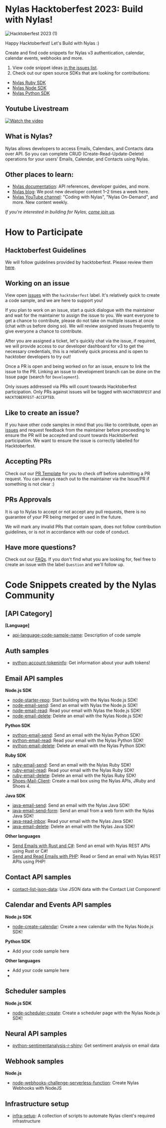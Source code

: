 # Nylas Hacktoberfest 2023: Build with Nylas!

![Hacktoberfest 2023 (1)](https://github.com/nylas-samples/nylas-hacktoberfest-2023/assets/553578/134f8c89-9753-480c-841f-f65e3e98c9d4)

Happy Hacktoberfest! Let's Build with Nylas :)

Create and find code snippets for Nylas v3 authentication, calendar, calendar events, webhooks and more. 

1. View code snippet ideas [in the issues list](https://github.com/nylas-samples/nylas-hacktoberfest-2023/issues).
2. Check out our open source SDKs that are looking for contributions:

- [Nylas Ruby SDK](https://github.com/nylas/nylas-ruby/issues)
- [Nylas Node SDK](https://github.com/nylas/nylas-nodejs/issues)
- [Nylas Python SDK](https://github.com/nylas/nylas-python/issues)


## Youtube Livestream
[![Watch the video](https://img.youtube.com/vi/wmtk-9NvdBI/maxresdefault.jpg)](https://www.youtube.com/watch?v=wmtk-9NvdBI)

## What is Nylas?
Nylas allows developers to access Emails, Calendars, and Contacts data over API. So you can complete CRUD (Create-Read-Update-Delete) operations for your users' Emails, Calendar, and Contacts using Nylas.

## Other places to learn:

- [Nylas documentation](https://developer.nylas.com/docs/v3-beta/): API references, developer guides, and more.
- [Nylas blog](https://www.nylas.com/blog/): We post new developer content 1–2 times a week here.
- [Nylas YouTube channel](https://www.youtube.com/c/nylas): "Coding with Nylas", "Nylas On-Demand", and more. New content weekly.

_If you're interested in building for Nylas, [come join us](https://ats.comparably.com/api/v1/gh/nylas)._

# How to Participate
## Hacktoberfest Guidelines
We will follow guidelines provided by hacktoberfest. Please review them [here](https://hacktoberfest.com/participation/#pr-mr-details).

## Working on an issue
View open [issues](https://github.com/nylas-samples/nylas-hacktoberfest-2023/issues) with the `hacktoberfest` label. It's relatively quick to create a code sample, and we are here to support you!

If you plan to work on an issue, start a quick dialogue with the maintainer and wait for the maintainer to assign the issue to you. We want everyone to get a chance to contribute, please do not take on multiple issues at once (chat with us before doing so). We will review assigned issues frequently to give everyone a chance to contribute.

After you are assigned a ticket, let's quickly chat via the issue, if required, we will provide access to our developer dashboard for v3 to get the necessary credentials, this is a relatively quick process and is open to hacktober developers to try out!

Once a PR is open and being worked on for an issue, ensure to link the issue to the PR. Linking an issue to development branch can be done on the Issue page (search for `Development`). 

Only issues addressed via PRs will count towards Hacktoberfest participation. Only PRs against issues will be tagged with `HACKTOBERFEST` and `HACKTOBERFEST-ACCEPTED`.

## Like to create an issue?
If you have other code samples in mind that you like to contribute, open an [issues](https://github.com/nylas-samples/nylas-hacktoberfest-2023/issues) and request feedback from the maintainer before proceeding to ensure the PR will be accepted and count towards Hacktoberfest participation. We want to ensure the issue is correctly labelled for Hacktoberfest.

## Accepting PRs
Check out our [PR Template](https://github.com/nylas-samples/nylas-hacktoberfest-2023/blob/main/pull_request_template.md) for you to check off before submitting a PR request. You can always reach out to the maintainer via the Issue/PR if something is not clear :)

## PRs Approvals
It is up to Nylas to accept or not accept any pull requests, there is no guarantee of your PR being merged or used in the future.

We will mark any invalid PRs that contain spam, does not follow contribution guidelines, or is not in accordance with our code of conduct.

## Have more questions?
Check out our [FAQs](https://github.com/nylas-samples/nylas-hacktoberfest-2023/blob/main/faqs.md). If you don't find what you are looking for, feel free to create an issue with the label `Question` and we'll follow up.

# Code Snippets created by the Nylas Community

## [API Category]
**[Language]**
- [api-language-code-sample-name](full-link-to-folder): Description of code sample

## Auth samples

- [python-account-tokeninfo](https://github.com/nylas-samples/python-account-tokeninfo): Get information about your auth tokens!

## Email API samples

**Node.js SDK**
- [node-starter-repo](https://github.com/nylas-samples/node-starter-repo): Start building with the Nylas Node.js SDK!
- [node-email-send](https://github.com/nylas-samples/node-email-send): Send an email with Nylas the Node.js SDK!
- [node-email-read](https://github.com/nylas-samples/node-email-read): Read your email with Nylas the Node.js SDK!
- [node-email-delete](https://github.com/nylas-samples/node-delete-email): Delete an email with the Nylas Node.js SDK!

**Python SDK**

- [python-email-send](https://github.com/nylas-samples/python-email-send): Send an email with the Nylas Python SDK!
- [python-email-read](https://github.com/nylas-samples/python-email-read): Read your email with the Nylas Python SDK!
- [python-email-delete](https://github.com/nylas-samples/python-email-delete): Delete an email with the Nylas Python SDK!

**Ruby SDK**

- [ruby-email-send](https://github.com/nylas-samples/ruby-email-send): Send an email with the Nylas Ruby SDK!
- [ruby-email-read](https://github.com/nylas-samples/ruby-email-read): Read your email with the Nylas Ruby SDK!
- [ruby-email-delete](https://github.com/nylas-samples/ruby-email-delete): Delete an email with the Nylas Ruby SDK!
- [Shoes-Mail-Client](https://github.com/nylas-samples/Shoes-Mail-Client): Create a mail box using the Nylas APIs, JRuby and Shoes 4.

**Java SDK**

- [java-email-send](https://github.com/nylas-samples/java-email-send): Send an email with the Nylas Java SDK!
- [java-email-send-form](https://github.com/nylas-samples/java-email-send-form): Send an email from a web form with the Nylas Java SDK!
- [java-read-inbox](https://github.com/nylas-samples/java-read-email): Read your email with the Nylas Java SDK!
- [java-email-delete](https://github.com/nylas-samples/java_email_delete): Delete an email with the Nylas Java SDK!

**Other languages**

- [Send Emails with Rust and C#](https://github.com/nylas-samples/send_emails_rust_csharp): Send an email with Nylas REST APIs using Rust or C#!
- [Send and Read Emails with PHP](https://github.com/nylas-samples/php_send_and_read_emails): Read or Send an email with Nylas REST APIs using PHP!

## Contact API samples

- [contact-list-json-data](https://github.com/nylas-samples/contact-list-json-data): Use JSON data with the Contact List Component!

## Calendar and Events API samples

**Node.js SDK**
- [node-create-calendar](/code-samples/calendar/node/create-calendar/readme.md): Create a new calendar with the Nylas Node.js SDK!

**Python SDK**
- Add your code sample here

**Other languages**
- Add your code sample here
- 
## Scheduler samples

**Node.js SDK**

- [node-scheduler-create](https://github.com/nylas-samples/node-scheduler-create): Create a scheduler page with the Nylas Node.js SDK!

## Neural API samples

- [python-sentimentanalysis-r-shiny](https://github.com/nylas-samples/python-sentimentanalysis-r-shiny): Get sentiment analysis on email data

## Webhook samples

**Node.js**
- [node-webhooks-challenge-serverless-function](https://github.com/nylas-samples/node-webhooks-challenge-serverless-function): Create Nylas Webhooks with NodeJS

## Infrastructure setup
- [infra-setup](https://github.com/nylas-samples/infra-setup): A collection of scripts to automate Nylas client's required infrastructure

